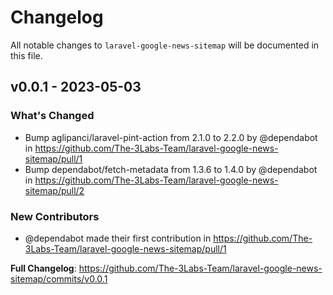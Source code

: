 # Changelog

All notable changes to `laravel-google-news-sitemap` will be documented in this file.

## v0.0.1 - 2023-05-03

### What's Changed

- Bump aglipanci/laravel-pint-action from 2.1.0 to 2.2.0 by @dependabot in https://github.com/The-3Labs-Team/laravel-google-news-sitemap/pull/1
- Bump dependabot/fetch-metadata from 1.3.6 to 1.4.0 by @dependabot in https://github.com/The-3Labs-Team/laravel-google-news-sitemap/pull/2

### New Contributors

- @dependabot made their first contribution in https://github.com/The-3Labs-Team/laravel-google-news-sitemap/pull/1

**Full Changelog**: https://github.com/The-3Labs-Team/laravel-google-news-sitemap/commits/v0.0.1
